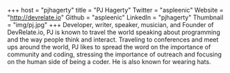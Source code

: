 +++
host = "pjhagerty"
title = "PJ Hagerty"
Twitter = "aspleenic"
Website = "http://devrelate.io"
Github = "aspleenic"
LinkedIn = "pjhagerty"
Thumbnail = "img/pj.jpg"
+++
Developer, writer, speaker, musician, and Founder of DevRelate.io, PJ is known to travel the world speaking about programming and the way people think and interact. Traveling to conferences and meet ups around the world, PJ likes to spread the word on the importance of community and coding, stressing the importance of outreach and focusing on the human side of being a coder. He is also known for wearing hats.

